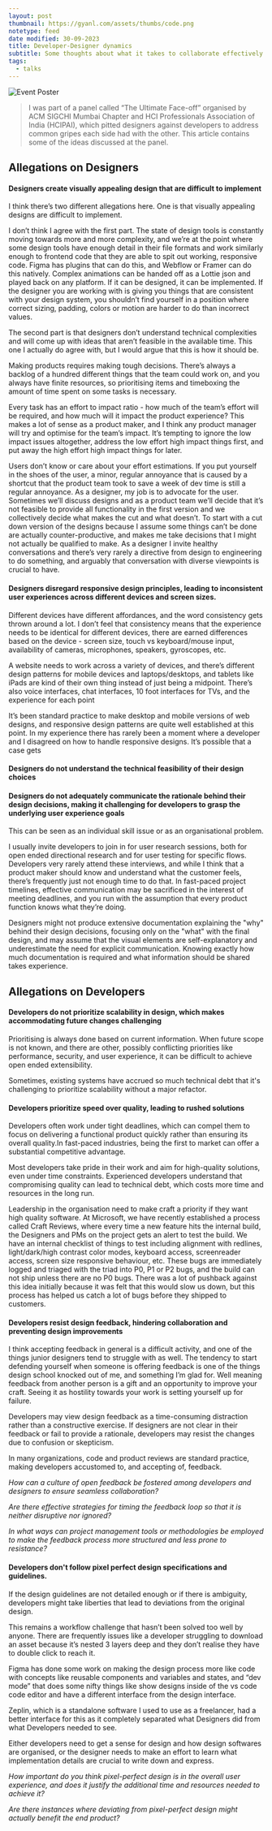 ```yaml
---
layout: post
thumbnail: https://gyanl.com/assets/thumbs/code.png
notetype: feed
date modified: 30-09-2023
title: Developer-Designer dynamics
subtitle: Some thoughts about what it takes to collaborate effectively
tags:
  - talks
---
```


![Event Poster](https://gyanl.com/assets/faceoff.jpg)

> I was part of a panel called “The Ultimate Face-off” organised by ACM SIGCHI Mumbai Chapter and HCI Professionals Association of India (HCIPAI), which pitted designers against developers to address common gripes each side had with the other. This article contains some of the ideas discussed at the panel.


## Allegations on Designers

#### Designers create visually appealing design that are difficult to implement

I think there’s two different allegations here. One is that visually appealing designs are difficult to implement.

I don’t think I agree with the first part. The state of design tools is constantly moving towards more and more complexity, and we’re at the point where some design tools have enough detail in their file formats and work similarly enough to frontend code that they are able to spit out working, responsive code. Figma has plugins that can do this, and Webflow or Framer can do this natively. Complex animations can be handed off as a Lottie json and played back on any platform. If it can be designed, it can be implemented. If the designer you are working with is giving you things that are consistent with your design system, you shouldn’t find yourself in a position where correct sizing, padding, colors or motion are harder to do than incorrect values.

The second part is that designers don’t understand technical complexities and will come up with ideas that aren’t feasible in the available time. This one I actually do agree with, but I would argue that this is how it should be.

Making products requires making tough decisions. There’s always a backlog of a hundred different things that the team could work on, and you always have finite resources, so prioritising items and timeboxing the amount of time spent on some tasks is necessary. 

Every task has an effort to impact ratio - how much of the team’s effort will be required, and how much will it impact the product experience? This makes a lot of sense as a product maker, and I think any product manager will try and optimise for the team’s impact. It’s tempting to ignore the low impact issues altogether, address the low effort high impact things first, and put away the high effort high impact things for later. 

Users don’t know or care about your effort estimations. If you put yourself in the shoes of the user, a minor, regular annoyance that is caused by a shortcut that the product team took to save a week of dev time is still a regular annoyance. As a designer, my job is to advocate for the user. Sometimes we’ll discuss designs and as a product team we’ll decide that it’s not feasible to provide all functionality in the first version and we collectively decide what makes the cut and what doesn’t. To start with a cut down version of the designs because I assume some things can’t be done are actually counter-productive, and makes me take decisions that I might not actually be qualified to make. As a designer I invite healthy conversations and there’s very rarely a directive from design to engineering to do something, and arguably that conversation with diverse viewpoints is crucial to have.

#### Designers disregard responsive design principles, leading to inconsistent user experiences across different devices and screen sizes.

Different devices have different affordances, and the word consistency gets thrown around a lot. I don’t feel that consistency means that the experience needs to be identical for different devices, there are earned differences based on the device - screen size, touch vs keyboard/mouse input, availability of cameras, microphones, speakers, gyroscopes, etc. 

A website needs to work across a variety of devices, and there’s different design patterns for mobile devices and laptops/desktops, and tablets like iPads are kind of their own thing instead of just being a midpoint. There’s also voice interfaces, chat interfaces, 10 foot interfaces for TVs, and the experience for each point 

It’s been standard practice to make desktop and mobile versions of web designs, and responsive design patterns are quite well established at this point. In my experience there has rarely been a moment where a developer and I disagreed on how to handle responsive designs. It’s possible that a case gets 

#### Designers do not understand the technical feasibility of their design choices


#### Designers do not adequately communicate the rationale behind their design decisions, making it challenging for developers to grasp the underlying user experience goals

This can be seen as an individual skill issue or as an organisational problem.

I usually invite developers to join in for user research sessions, both for open ended directional research and for user testing for specific flows. Developers very rarely attend these interviews, and while I think that a product maker should know and understand what the customer feels, there’s frequently just not enough time to do that. In fast-paced project timelines, effective communication may be sacrificed in the interest of meeting deadlines, and you run with the assumption that every product function knows what they’re doing.

Designers might not produce extensive documentation explaining the "why" behind their design decisions, focusing only on the "what" with the final design, and may assume that the visual elements are self-explanatory and underestimate the need for explicit communication. Knowing exactly how much documentation is required and what information should be shared takes experience.

## Allegations on Developers
#### Developers do not prioritize scalability in design, which makes accommodating future changes challenging

Prioritising is always done based on current information. When future scope is not known, and there are other, possibly conflicting priorities like performance, security, and user experience, it can be difficult to achieve open ended extensibility.

Sometimes, existing systems have accrued so much technical debt that it's challenging to prioritize scalability without a major refactor.

#### Developers prioritize speed over quality, leading to rushed solutions

Developers often work under tight deadlines, which can compel them to focus on delivering a functional product quickly rather than ensuring its overall quality.In fast-paced industries, being the first to market can offer a substantial competitive advantage.

Most developers take pride in their work and aim for high-quality solutions, even under time constraints. Experienced developers understand that compromising quality can lead to technical debt, which costs more time and resources in the long run.

Leadership in the organisation need to make craft a priority if they want high quality software. At Microsoft, we have recently established a process called Craft Reviews, where every time a new feature hits the internal build, the Designers and PMs on the project gets an alert to test the build. We have an internal checklist of things to test including alignment with redlines, light/dark/high contrast color modes, keyboard access, screenreader access, screen size responsive behaviour, etc. These bugs are immediately logged and triaged with the triad into P0, P1 or P2 bugs, and the build can not ship unless there are no P0 bugs. There was a lot of pushback against this idea initially because it was felt that this would slow us down, but this process has helped us catch a lot of bugs before they shipped to customers. 

#### Developers resist design feedback, hindering collaboration and preventing design improvements

I think accepting feedback in general is a difficult activity, and one of the things junior designers tend to struggle with as well. The tendency to start defending yourself when someone is offering feedback is one of the things design school knocked out of me, and something I’m glad for. Well meaning feedback from another person is a gift and an opportunity to improve your craft. Seeing it as hostility towards your work is setting yourself up for failure.

Developers may view design feedback as a time-consuming distraction rather than a constructive exercise. If designers are not clear in their feedback or fail to provide a rationale, developers may resist the changes due to confusion or skepticism.

In many organizations, code and product reviews are standard practice, making developers accustomed to, and accepting of, feedback.

*How can a culture of open feedback be fostered among developers and designers to ensure seamless collaboration?*

*Are there effective strategies for timing the feedback loop so that it is neither disruptive nor ignored?*

*In what ways can project management tools or methodologies be employed to make the feedback process more structured and less prone to resistance?*

#### Developers don't follow pixel perfect design specifications and guidelines.

If the design guidelines are not detailed enough or if there is ambiguity, developers might take liberties that lead to deviations from the original design.

This remains a workflow challenge that hasn’t been solved too well by anyone. There are frequently issues like a developer struggling to download an asset because it’s nested 3 layers deep and they don’t realise they have to double click to reach it. 

Figma has done some work on making the design process more like code with concepts like reusable components and variables and states, and “dev mode” that does some nifty things like show designs inside of the vs code code editor and have a different interface from the design interface. 

Zeplin, which is a standalone software I used to use as a freelancer, had a better interface for this as it completely separated what Designers did from what Developers needed to see. 

Either developers need to get a sense for design and how design softwares are organised, or the designer needs to make an effort to learn what implementation details are crucial to write down and express.

*How important do you think pixel-perfect design is in the overall user experience, and does it justify the additional time and resources needed to achieve it?*

*Are there instances where deviating from pixel-perfect design might actually benefit the end product?*
